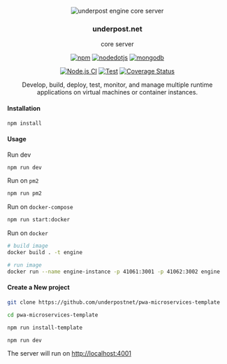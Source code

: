 <p align="center">
  <img src="https://underpost.net/assets/splash/android-chrome-256x256.png" alt="underpost engine core server"/>
</p>

<div align="center">

### underpost.net

</div>

<div align="center">

core server

</div>

<div align="center">

<a href='https://www.npmjs.com/package/npm/v/10.2.3' target="_blank"><img alt='npm' src='https://img.shields.io/badge/npm v10.2.3-100000?style=flat&logo=npm&logoColor=white&labelColor=CB3837&color=727273'/></a> <a href='https://nodejs.org/download/release/v21.2.0/' target="_blank"><img alt='nodedotjs' src='https://img.shields.io/badge/node v21.2.0-100000?style=flat&logo=nodedotjs&logoColor=white&labelColor=5FA04E&color=727273'/></a> <a href='https://pgp.mongodb.com/' target="_blank"><img alt='mongodb' src='https://img.shields.io/badge/mongodb_server v7.0-100000?style=flat&logo=mongodb&logoColor=white&labelColor=47A248&color=727273'/></a>

</div>

<div align="center">

[![Node.js CI](https://github.com/underpostnet/engine/actions/workflows/docker-image.yml/badge.svg?branch=master)](https://github.com/underpostnet/engine/actions/workflows/docker-image.yml) [![Test](https://github.com/underpostnet/engine/actions/workflows/coverall.yml/badge.svg?branch=master)](https://github.com/underpostnet/engine/actions/workflows/coverall.yml) [![Coverage Status](https://coveralls.io/repos/github/underpostnet/engine/badge.svg?branch=master)](https://coveralls.io/github/underpostnet/engine?branch=master)

</div>

<div align="center">

Develop, build, deploy, test, monitor, and manage multiple runtime applications on virtual machines or container instances.

</div>

<!-- #### Optional version environments -->
<!-- https://kapasia-dev-ed.my.site.com/Badges4Me/s/ -->
<!-- https://simpleicons.org/ -->

#### Installation

```bash
npm install
```

#### Usage

Run dev

```bash
npm run dev
```

Run on `pm2`

```bash
npm run pm2
```

Run on `docker-compose`

```bash
npm run start:docker
```

Run on `docker`

```bash
# build image
docker build . -t engine

# run image
docker run --name engine-instance -p 41061:3001 -p 41062:3002 engine
```

#### Create a New project

```bash
git clone https://github.com/underpostnet/pwa-microservices-template
```

```bash
cd pwa-microservices-template
```

```bash
npm run install-template
```

```bash
npm run dev
```

The server will run on [http://localhost:4001](http://localhost:4001)

